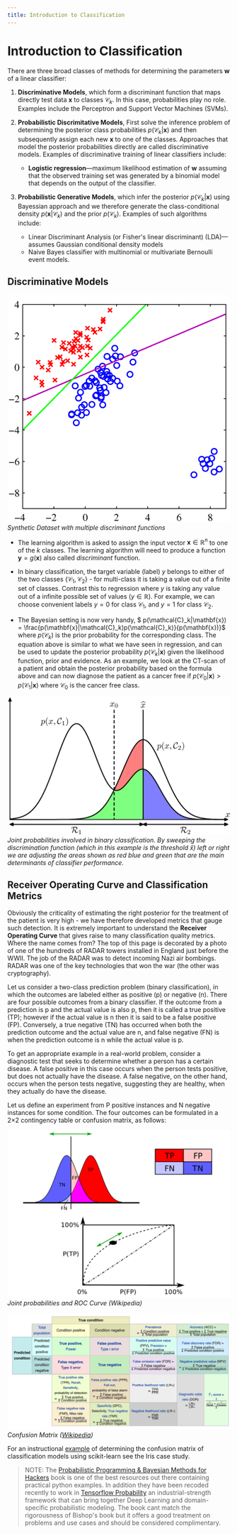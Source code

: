 ```yaml
---
title: Introduction to Classification
---
```




# Introduction to Classification 

There are three broad classes of methods for determining the parameters $\mathbf{w}$ of a linear classifier:

1. **Discriminative Models**, which form a discriminant function that maps directly test data $\mathbf{x}$ to classes $\mathcal{C}_k$. In this case, probabilities play no role. Examples include the Perceptron and Support Vector Machines (SVMs).

2. **Probabilistic Discrimitative Models**, First solve the inference problem of determining the posterior class probabilities $p(\mathcal{C}_k|\mathbf{x})$ and then subsequently assign each new $\mathbf{x}$ to one of the classes. Approaches that model the posterior probabilities directly are called discriminative models. Examples of discriminative training of linear classifiers include:
    * **Logistic regression**—maximum likelihood estimation of $\mathbf{w}$ assuming that the observed training set was generated by a binomial model that depends on the output of the classifier.

3. **Probabilistic Generative Models**, which infer the posterior $p(\mathcal{C}_k|\mathbf{x})$ using Bayessian approach and we therefore generate the class-conditional density $p(\mathbf{x}|\mathcal{C}_k)$ and the prior $p(\mathcal{C}_k)$.  Examples of such algorithms include:
   * Linear Discriminant Analysis (or Fisher's linear discriminant) (LDA)—assumes Gaussian conditional density models
   * Naive Bayes classifier with multinomial or multivariate Bernoulli event models.

## Discriminative Models

![Bishop](images/Figure4.4b.png)
*Synthetic Dataset with multiple discriminant functions*

* The learning algorithm is asked to assign the input vector $\mathbf{x} \in \mathbb{R}^n$ to one of the $k$ classes.  The learning algorithm will need to produce a function $\mathbf{y}=g(\mathbf{x})$ also called *discriminant* function. 

* In binary classification, the target variable (label) $y$ belongs to either of the two classes $\{\mathcal{C}_1, \mathcal{C}_2\}$ - for multi-class it is taking a value out of a finite set of classes. Contrast this to regression where $y$ is taking any value out of a infinite possible set of values ($y \in \mathbb{R}$). For example,  we can choose convenient labels $y=0$ for class $\mathcal{C}_1$, and $y=1$ for class $\mathcal{C}_2$. 

* The Bayesian setting is now very handy, $ p(\mathcal{C}_k|\mathbf{x}) = \frac{p(\mathbf{x}|\mathcal{C}_k)p(\mathcal{C}_k)}{p(\mathbf{x})}$
where $p(\mathcal{C}_k)$ is the prior probability for the corresponding class. The equation above is similar to what we have seen in regression, and can be used to update the posterior probability  $p(\mathcal{C}_k|\mathbf{x})$ given the likelihood function, prior and evidence. As an example, we look at the CT-scan of a patient and obtain the posterior probability based on the formula above and can now diagnose the patient as a cancer free if $p(\mathcal{C}_0|\mathbf{x}) > p(\mathcal{C}_1|\mathbf{x})$ where $\mathcal{C}_0$ is the cancer free class. 

![Bishop-Figure-1.24](images/Figure1.24.png)
*Joint probabilities involved in binary classification. By sweeping the discrimination function (which in this example is the threshold $\hat{x}$) left or right we are adjusting the areas shown as red blue and green that are the main determinants of classifier performance.*

## Receiver Operating Curve and Classification Metrics
Obviously the criticality of estimating the right posterior for the treatment of the patient is very high - we have therefore developed metrics that gauge such detection. It is extremely important to understand the **Receiver Operating Curve** that gives raise to many classification quality metrics. Where the name comes from? The top of this page is decorated by a photo of one of the hundreds of RADAR towers installed in England just before the WWII. The job of the RADAR was to detect incoming Nazi air bombings. RADAR was one of the key technologies that won the war (the other was cryptography). 

Let us consider a two-class prediction problem (binary classification), in which the outcomes are labeled either as positive (p) or negative (n). There are four possible outcomes from a binary classifier. If the outcome from a prediction is p and the actual value is also p, then it is called a true positive (TP); however if the actual value is n then it is said to be a false positive (FP). Conversely, a true negative (TN) has occurred when both the prediction outcome and the actual value are n, and false negative (FN) is when the prediction outcome is n while the actual value is p.

To get an appropriate example in a real-world problem, consider a diagnostic test that seeks to determine whether a person has a certain disease. A false positive in this case occurs when the person tests positive, but does not actually have the disease. A false negative, on the other hand, occurs when the person tests negative, suggesting they are healthy, when they actually do have the disease.

Let us define an experiment from P positive instances and N negative instances for some condition. The four outcomes can be formulated in a 2×2 contingency table or confusion matrix, as follows:

![ROC](images/ROC_curves.svg.png)
*Joint probabilities and ROC Curve (Wikipedia)*

![Confusion Matrix](images/confusion-matrix.png)
*Confusion Matrix ([Wikipedia](https://en.wikipedia.org/wiki/Receiver_operating_characteristic))*

For an instructional [example](https://www.kaggle.com/uciml/iris) of determining the confusion matrix of classification models using scikit-learn see the Iris case study.





> NOTE: The [Probabilistic Programming & Bayesian Methods for Hackers](http://camdavidsonpilon.github.io/Probabilistic-Programming-and-Bayesian-Methods-for-Hackers/) book is one of the best resources out there containing practical python examples. In addition they have been recoded recently to work in [Tensorflow Probability](https://medium.com/tensorflow/an-introduction-to-probabilistic-programming-now-available-in-tensorflow-probability-6dcc003ca29e) an industrial-strength framework that can bring together Deep Learning and domain-specific probabilistic modeling. The book cant match the rigorousness of Bishop's book but it offers a good treatment on problems and use cases and should be considered complimentary.

